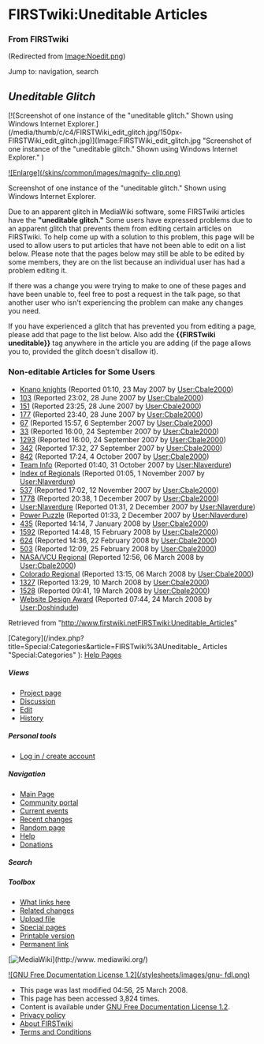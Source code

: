 

# FIRSTwiki:Uneditable Articles

### From FIRSTwiki

(Redirected from
[Image:Noedit.png](/index.php?title=Image:Noedit.png&redirect=no
"Image:Noedit.png" ))

Jump to: navigation, search

_**Uneditable Glitch**_  
---  
  
[![Screenshot of one instance of the "uneditable glitch." Shown using Windows
Internet Explorer.](/media/thumb/c/c4/FIRSTWiki_edit_glitch.jpg/150px-
FIRSTWiki_edit_glitch.jpg)](Image:FIRSTWiki_edit_glitch.jpg
"Screenshot of one instance of the "uneditable glitch." Shown using Windows
Internet Explorer." )

[![Enlarge](/skins/common/images/magnify-
clip.png)](Image:FIRSTWiki_edit_glitch.jpg "Enlarge" )

Screenshot of one instance of the "uneditable glitch." Shown using Windows
Internet Explorer.  
  
Due to an apparent glitch in MediaWiki software, some FIRSTwiki articles have
the **"uneditable glitch."** Some users have expressed problems due to an
apparent glitch that prevents them from editing certain articles on FIRSTwiki.
To help come up with a solution to this problem, this page will be used to
allow users to put articles that have not been able to edit on a list below.
Please note that the pages below may still be able to be edited by some
members, they are on the list because an individual user has had a problem
editing it.

  
If there was a change you were trying to make to one of these pages and have
been unable to, feel free to post a request in the talk page, so that another
user who isn't experiencing the problem can make any changes you need.

  
If you have experienced a glitch that has prevented you from editing a page,
please add that page to the list below. Also add the **{{FIRSTwiki
uneditable}}** tag anywhere in the article you are adding (if the page allows
you to, provided the glitch doesn't disallow it).


### Non-editable Articles for Some Users

  * [Knano knights](Knano_knights "Knano knights" ) (Reported 01:10, 23 May 2007 by [User:Cbale2000](User:Cbale2000 "User:Cbale2000" )) 
  * [103](103 "103" ) (Reported 23:02, 28 June 2007 by [User:Cbale2000](User:Cbale2000 "User:Cbale2000" )) 
  * [151](151 "151" ) (Reported 23:25, 28 June 2007 by [User:Cbale2000](User:Cbale2000 "User:Cbale2000" )) 
  * [177](177 "177" ) (Reported 23:40, 28 June 2007 by [User:Cbale2000](User:Cbale2000 "User:Cbale2000" )) 
  * [67](67 "67" ) (Reported 15:57, 6 September 2007 by [User:Cbale2000](User:Cbale2000 "User:Cbale2000" )) 
  * [33](33 "33" ) (Reported 16:00, 24 September 2007 by [User:Cbale2000](User:Cbale2000 "User:Cbale2000" )) 
  * [1293](1293 "1293" ) (Reported 16:00, 24 September 2007 by [User:Cbale2000](User:Cbale2000 "User:Cbale2000" )) 
  * [342](342 "342" ) (Reported 17:32, 27 September 2007 by [User:Cbale2000](User:Cbale2000 "User:Cbale2000" )) 
  * [842](842 "842" ) (Reported 17:24, 4 October 2007 by [User:Cbale2000](User:Cbale2000 "User:Cbale2000" )) 
  * [Team Info](Team_Info "Team Info" ) (Reported 01:40, 31 October 2007 by [User:Nlaverdure](User:Nlaverdure "User:Nlaverdure" )) 
  * [Index of Regionals](Index_of_Regionals "Index of Regionals" ) (Reported 01:05, 1 November 2007 by [User:Nlaverdure](User:Nlaverdure "User:Nlaverdure" )) 
  * [537](537 "537" ) (Reported 17:02, 12 November 2007 by [User:Cbale2000](User:Cbale2000 "User:Cbale2000" )) 
  * [1778](1778 "1778" ) (Reported 20:38, 1 December 2007 by [User:Cbale2000](User:Cbale2000 "User:Cbale2000" )) 
  * [User:Nlaverdure](User:Nlaverdure "User:Nlaverdure" ) (Reported 01:31, 2 December 2007 by [User:Nlaverdure](User:Nlaverdure "User:Nlaverdure" )) 
  * [Power Puzzle](Power_Puzzle "Power Puzzle" ) (Reported 01:33, 2 December 2007 by [User:Nlaverdure](User:Nlaverdure "User:Nlaverdure" )) 
  * [435](435 "435" ) (Reported 14:14, 7 January 2008 by [User:Cbale2000](User:Cbale2000 "User:Cbale2000" )) 
  * [1592](1592 "1592" ) (Reported 14:48, 15 February 2008 by [User:Cbale2000](User:Cbale2000 "User:Cbale2000" )) 
  * [624](624 "624" ) (Reported 14:36, 22 February 2008 by [User:Cbale2000](User:Cbale2000 "User:Cbale2000" )) 
  * [503](503 "503" ) (Reported 12:09, 25 February 2008 by [User:Cbale2000](User:Cbale2000 "User:Cbale2000" )) 
  * [NASA/VCU Regional](NASA/VCU_Regional "NASA/VCU Regional" ) (Reported 12:56, 06 March 2008 by [User:Cbale2000](User:Cbale2000 "User:Cbale2000" )) 
  * [Colorado Regional](Colorado_Regional "Colorado Regional" ) (Reported 13:15, 06 March 2008 by [User:Cbale2000](User:Cbale2000 "User:Cbale2000" )) 
  * [1327](1327 "1327" ) (Reported 13:29, 10 March 2008 by [User:Cbale2000](User:Cbale2000 "User:Cbale2000" )) 
  * [1528](1528 "1528" ) (Reported 09:41, 19 March 2008 by [User:Cbale2000](User:Cbale2000 "User:Cbale2000" )) 
  * [Website Design Award](Website_Design_Award "Website Design Award" ) (Reported 07:44, 24 March 2008 by [User:Doshindude](/index.php?title=User:Doshindude&action=edit "User:Doshindude" )) 

Retrieved from
"<http://www.firstwiki.netFIRSTwiki:Uneditable_Articles>"

[Category](/index.php?title=Special:Categories&article=FIRSTwiki%3AUneditable_
Articles "Special:Categories" ): [Help Pages](Category:Help_Pages
"Category:Help Pages" )

##### Views

  * [Project page](FIRSTwiki:Uneditable_Articles)
  * [Discussion](FIRSTwiki_talk:Uneditable_Articles)
  * [Edit](/index.php?title=FIRSTwiki:Uneditable_Articles&action=edit)
  * [History](/index.php?title=FIRSTwiki:Uneditable_Articles&action=history)

##### Personal tools

  * [Log in / create account](/index.php?title=Special:Userlogin&returnto=FIRSTwiki:Uneditable_Articles)

[](Main_Page "Main Page" )

##### Navigation

  * [Main Page](Main_Page)
  * [Community portal](FIRSTwiki:Community_portal)
  * [Current events](Current_events)
  * [Recent changes](Special:Recentchanges)
  * [Random page](Special:Random)
  * [Help](FIRSTwiki:Help)
  * [Donations](FIRSTwiki:Site_support)

##### Search



##### Toolbox

  * [What links here](Special:Whatlinkshere/FIRSTwiki:Uneditable_Articles)
  * [Related changes](Special:Recentchangeslinked/FIRSTwiki:Uneditable_Articles)
  * [Upload file](Special:Upload)
  * [Special pages](Special:Specialpages)
  * [Printable version](/index.php?title=FIRSTwiki:Uneditable_Articles&printable=yes)
  * [Permanent link](/index.php?title=FIRSTwiki:Uneditable_Articles&oldid=67205)

[![MediaWiki](/skins/common/images/poweredby_mediawiki_88x31.png)](http://www.
mediawiki.org/)

[![GNU Free Documentation License 1.2](/stylesheets/images/gnu-
fdl.png)](http://www.gnu.org/copyleft/fdl.html)

  * This page was last modified 04:56, 25 March 2008.
  * This page has been accessed 3,824 times.
  * Content is available under [GNU Free Documentation License 1.2](http://www.gnu.org/copyleft/fdl.html "http://www.gnu.org/copyleft/fdl.html" ).
  * [Privacy policy](FIRSTwiki:Privacy_policy "FIRSTwiki:Privacy policy" )
  * [About FIRSTwiki](FIRSTwiki:About "FIRSTwiki:About" )
  * [Terms and Conditions](FIRSTwiki:Terms_and_conditions "FIRSTwiki:Terms and conditions" )

